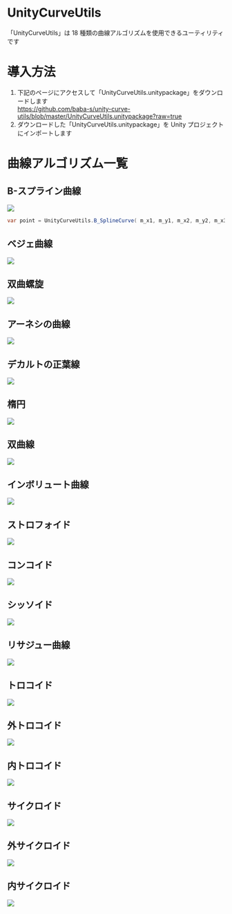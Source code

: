 # UnityCurveUtils

「UnityCurveUtils」は 18 種類の曲線アルゴリズムを使用できるユーティリティです  

# 導入方法

1. 下記のページにアクセスして「UnityCurveUtils.unitypackage」をダウンロードします  
https://github.com/baba-s/unity-curve-utils/blob/master/UnityCurveUtils.unitypackage?raw=true
2. ダウンロードした「UnityCurveUtils.unitypackage」を Unity プロジェクトにインポートします  

# 曲線アルゴリズム一覧

## B-スプライン曲線

![](https://raw.githubusercontent.com/baba-s/unity-curve-utils/master/Screenshots/01_B_SplineCurve.png)

```cs
var point = UnityCurveUtils.B_SplineCurve( m_x1, m_y1, m_x2, m_y2, m_x3, m_y3, t );
```

## ベジェ曲線

![](https://raw.githubusercontent.com/baba-s/unity-curve-utils/master/Screenshots/02_BezierCurve.png)

## 双曲螺旋

![](https://raw.githubusercontent.com/baba-s/unity-curve-utils/master/Screenshots/03_HyperbolicSpiral.png)

## アーネシの曲線

![](https://raw.githubusercontent.com/baba-s/unity-curve-utils/master/Screenshots/04_WitchOfAgnesi.png)

## デカルトの正葉線

![](https://raw.githubusercontent.com/baba-s/unity-curve-utils/master/Screenshots/05_FoliumOfDescartes.png)

## 楕円

![](https://raw.githubusercontent.com/baba-s/unity-curve-utils/master/Screenshots/06_Ellipse.png)

## 双曲線

![](https://raw.githubusercontent.com/baba-s/unity-curve-utils/master/Screenshots/07_Hyperbola.png)

## インボリュート曲線

![](https://raw.githubusercontent.com/baba-s/unity-curve-utils/master/Screenshots/08_InvoluteOfCircle.png)

## ストロフォイド

![](https://raw.githubusercontent.com/baba-s/unity-curve-utils/master/Screenshots/09_Strophoid.png)

## コンコイド

![](https://raw.githubusercontent.com/baba-s/unity-curve-utils/master/Screenshots/10_Conchoid.png)

## シッソイド

![](https://raw.githubusercontent.com/baba-s/unity-curve-utils/master/Screenshots/11_Cissoid.png)

## リサジュー曲線

![](https://raw.githubusercontent.com/baba-s/unity-curve-utils/master/Screenshots/12_LissajousCurve.png)

## トロコイド

![](https://raw.githubusercontent.com/baba-s/unity-curve-utils/master/Screenshots/13_Trochoid.png)

## 外トロコイド

![](https://raw.githubusercontent.com/baba-s/unity-curve-utils/master/Screenshots/14_Epitrocoid.png)

## 内トロコイド

![](https://raw.githubusercontent.com/baba-s/unity-curve-utils/master/Screenshots/15_Hypetrocoid.png)

## サイクロイド

![](https://raw.githubusercontent.com/baba-s/unity-curve-utils/master/Screenshots/16_Cycloid.png)

## 外サイクロイド

![](https://raw.githubusercontent.com/baba-s/unity-curve-utils/master/Screenshots/17_Epicycloid.png)

## 内サイクロイド

![](https://raw.githubusercontent.com/baba-s/unity-curve-utils/master/Screenshots/18_Hypocycloid.png)

